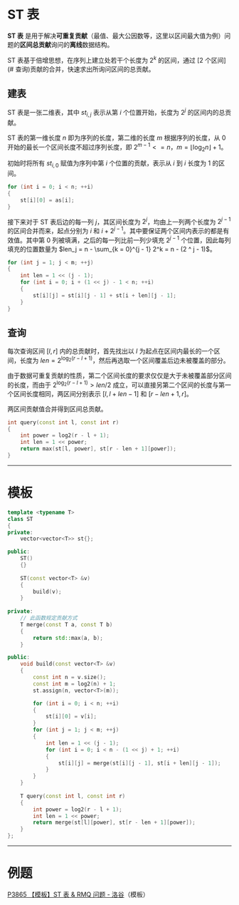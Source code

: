 # ST 表

**ST 表** 是用于解决**可重复贡献**（最值、最大公因数等，这里以区间最大值为例）问题的**区间总贡献**询问的**离线**数据结构。

ST 表基于倍增思想，在序列上建立处若干个长度为 $2^k$ 的区间，通过 [$2$ 个区间](# 查询)贡献的合并，快速求出所询问区间的总贡献。

## 建表

ST 表是一张二维表，其中 $st_{i, j}$ 表示从第 $i$ 个位置开始，长度为 $2 ^ j$ 的区间内的总贡献。

ST 表的第一维长度 $n$ 即为序列的长度，第二维的长度 $m$ 根据序列的长度，从 $0$ 开始的最长一个区间长度不超过序列长度，即 $2 ^ {m - 1} <= n$，$m = \lfloor \log_2 n \rfloor + 1$。

初始时将所有 $st_{i, 0}$ 赋值为序列中第 $i$ 个位置的贡献，表示从 $i$ 到 $i$ 长度为 $1$ 的区间。

```c++
for (int i = 0; i < n; ++i)
{
	st[i][0] = as[i];
}
```

接下来对于 ST 表后边的每一列 $j$，其区间长度为 $2 ^ j$，均由上一列两个长度为 $2 ^ {j - 1}$ 的区间合并而来，起点分别为 $i$ 和 $i + 2 ^ {j - 1}$。其中要保证两个区间内表示的都是有效值。其中第 $0$ 列被填满，之后的每一列比前一列少填充 $2 ^ {j - 1}$ 个位置，因此每列填充的位置数量为 $len_j = n - \sum_{k = 0}^{j - 1} 2^k = n - (2 ^ j - 1)$。

```c++
for (int j = 1; j < m; ++j)
{
	int len = 1 << (j - 1);
	for (int i = 0; i + (1 << j) - 1 < n; ++i)
	{
		st[i][j] = st[i][j - 1] + st[i + len][j - 1];
	}
}
```

## 查询

每次查询区间 $[l, r]$ 内的总贡献时，首先找出以 $l$ 为起点在区间内最长的一个区间，长度为 $len = 2 ^ {\log_2(r - l + 1)}$，然后再选取一个区间覆盖后边未被覆盖的部分。

由于数据可重复贡献的性质，第二个区间长度的要求仅仅是大于未被覆盖部分区间的长度，而由于 $2 ^ {\log_2(r - l + 1)} > len / 2$ 成立，可以直接另第二个区间的长度与第一个区间长度相同，两区间分别表示 $[l, l + len - 1]$ 和 $[r - len + 1, r]$。

两区间贡献值合并得到区间总贡献。

```c++
int query(const int l, const int r)
{
	int power = log2(r - l + 1);
	int len = 1 << power;
	return max(st[l, power], st[r - len + 1][power]);
}
```

---

# 模板

```c++
template <typename T>
class ST
{
private:
	vector<vector<T>> st{};

public:
	ST()
	{}
	
	ST(const vector<T> &v)
	{
		build(v);
	}
	
private:
	// 此函数规定贡献方式
	T merge(const T a, const T b)
	{
		return std::max(a, b);
	}

public:
	void build(const vector<T> &v)
	{
		const int n = v.size();
		const int m = log2(n) + 1;
		st.assign(n, vector<T>(m));

		for (int i = 0; i < n; ++i)
		{
			st[i][0] = v[i];
		}
		for (int j = 1; j < m; ++j)
		{
			int len = 1 << (j - 1);
			for (int i = 0; i < n - (1 << j) + 1; ++i)
			{
				st[i][j] = merge(st[i][j - 1], st[i + len][j - 1]);
			}
		}
	}
	
	T query(const int l, const int r)
	{
		int power = log2(r - l + 1);
		int len = 1 << power;
		return merge(st[l][power], st[r - len + 1][power]);
	}
};
```

---

# 例题

[P3865 【模板】ST 表 & RMQ 问题 - 洛谷](https://www.luogu.com.cn/problem/P3865)（模板）



